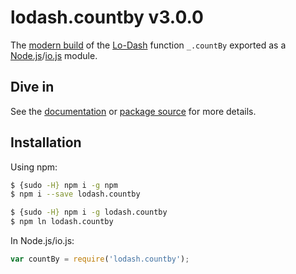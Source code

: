 # lodash.countby v3.0.0

The [modern build](https://github.com/lodash/lodash/wiki/Build-Differences) of the [Lo-Dash](https://lodash.com/) function `_.countBy` exported as a [Node.js](http://nodejs.org/)/[io.js](https://iojs.org/) module.

## Dive in

See the [documentation](https://lodash.com/docs#countBy) or [package source](https://github.com/lodash/lodash/blob/3.0.0-npm-packages/lodash.countby/index.js) for more details.

## Installation

Using npm:

```bash
$ {sudo -H} npm i -g npm
$ npm i --save lodash.countby

$ {sudo -H} npm i -g lodash.countby
$ npm ln lodash.countby
```

In Node.js/io.js:

```js
var countBy = require('lodash.countby');
```
